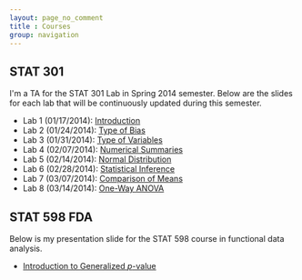 ```yaml
---
layout: page_no_comment
title : Courses
group: navigation
---
```


## STAT 301
I'm a TA for the STAT 301 Lab in Spring 2014 semester. Below are the slides for each lab that will be continuously updated during this semester.

- Lab 1 (01/17/2014): [Introduction](http://statr.me/courses/stat301/lab1/)
- Lab 2 (01/24/2014): [Type of Bias](http://statr.me/courses/stat301/lab2/)
- Lab 3 (01/31/2014): [Type of Variables](http://statr.me/courses/stat301/lab3/)
- Lab 4 (02/07/2014): [Numerical Summaries](http://statr.me/courses/stat301/lab4/)
- Lab 5 (02/14/2014): [Normal Distribution](http://statr.me/courses/stat301/lab5/)
- Lab 6 (02/28/2014): [Statistical Inference](http://statr.me/courses/stat301/lab6/)
- Lab 7 (03/07/2014): [Comparison of Means](http://statr.me/courses/stat301/lab7/)
- Lab 8 (03/14/2014): [One-Way ANOVA](http://statr.me/courses/stat301/lab8/)

## STAT 598 FDA
Below is my presentation slide for the STAT 598 course in functional data analysis.

- [Introduction to Generalized $p$-value](http://statr.me/courses/stat598fda/gpvalue.pdf)


